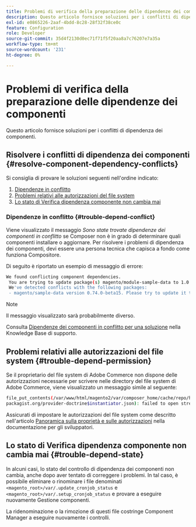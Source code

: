 ```yaml
---
title: Problemi di verifica della preparazione delle dipendenze dei componenti
description: Questo articolo fornisce soluzioni per i conflitti di dipendenza dei componenti.
exl-id: e0865226-2aaf-4bdd-8c28-28f32f38ce0c
feature: Configuration
role: Developer
source-git-commit: 35d4f2130d0ec71f71f5f20aa8a7c76207e7a35a
workflow-type: tm+mt
source-wordcount: '231'
ht-degree: 0%

---
```


# Problemi di verifica della preparazione delle dipendenze dei componenti

Questo articolo fornisce soluzioni per i conflitti di dipendenza dei componenti.

## Risolvere i conflitti di dipendenza dei componenti {#resolve-component-dependency-conflicts}

Si consiglia di provare le soluzioni seguenti nell&#39;ordine indicato:

1. [Dipendenze in conflitto](#trouble-depend-conflict)
1. [Problemi relativi alle autorizzazioni del file system](#trouble-depend-permission)
1. [Lo stato di Verifica dipendenza componente non cambia mai](#trouble-depend-state)

### Dipendenze in conflitto {#trouble-depend-conflict}

Viene visualizzato il messaggio *Sono state trovate dipendenze dei componenti in conflitto* se Composer non è in grado di determinare quali componenti installare o aggiornare. Per risolvere i problemi di dipendenza dei componenti, devi essere una persona tecnica che capisca a fondo come funziona Compositore.

Di seguito è riportato un esempio di messaggio di errore:

```bash
We found conflicting component dependencies.
 You are trying to update package(s) magento/module-sample-data to 1.0.0-beta
 We've detected conflicts with the following packages:
 - magento/sample-data version 0.74.0-beta15. Please try to update it to one of the following package versions: 0.74.0-beta16, 0.74.0-beta14, 0.74.0-beta13, 0.74.0-beta12, 0.74.0-beta11, 0.74.0-beta10, 0.74.0-beta9, 0.74.0-beta8, 0.74.0-beta7
```

>[!NOTE]
>
>Il messaggio visualizzato sarà probabilmente diverso.

Consulta [Dipendenze dei componenti in conflitto per una soluzione](/help/troubleshooting/miscellaneous/conflicting-component-dependencies.md) nella Knowledge Base di supporto.

## Problemi relativi alle autorizzazioni del file system {#trouble-depend-permission}

Se il proprietario del file system di Adobe Commerce non dispone delle autorizzazioni necessarie per scrivere nelle directory del file system di Adobe Commerce, viene visualizzato un messaggio simile al seguente:

```bash
file_put_contents(/var/www/html/magento2/var/composer_home/cache/repo/https---
packagist.org/provider-doctrine$instantiator.json): failed to open stream: Permission denied
```

Assicurati di impostare le autorizzazioni del file system come descritto nell&#39;articolo [Panoramica sulla proprietà e sulle autorizzazioni](https://devdocs.magento.com/guides/v2.3/install-gde/prereq/file-sys-perms-over.html) nella documentazione per gli sviluppatori.

## Lo stato di Verifica dipendenza componente non cambia mai {#trouble-depend-state}

In alcuni casi, lo stato del controllo di dipendenza dei componenti non cambia, anche dopo aver tentato di correggere i problemi. In tal caso, è possibile eliminare o rinominare i file denominati `<magento_root>/var/.update_cronjob_status` e `<magento_root>/var/.setup_cronjob_status` e provare a eseguire nuovamente Gestione componenti.

La ridenominazione o la rimozione di questi file costringe Component Manager a eseguire nuovamente i controlli.
